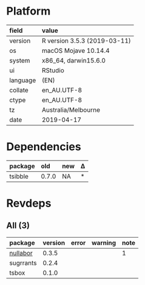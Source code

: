 # Platform

|field    |value                        |
|:--------|:----------------------------|
|version  |R version 3.5.3 (2019-03-11) |
|os       |macOS Mojave 10.14.4         |
|system   |x86_64, darwin15.6.0         |
|ui       |RStudio                      |
|language |(EN)                         |
|collate  |en_AU.UTF-8                  |
|ctype    |en_AU.UTF-8                  |
|tz       |Australia/Melbourne          |
|date     |2019-04-17                   |

# Dependencies

|package |old   |new |Δ  |
|:-------|:-----|:---|:--|
|tsibble |0.7.0 |NA  |*  |

# Revdeps

## All (3)

|package                          |version |error |warning |note |
|:--------------------------------|:-------|:-----|:-------|:----|
|[nullabor](problems.md#nullabor) |0.3.5   |      |        |1    |
|sugrrants                        |0.2.4   |      |        |     |
|tsbox                            |0.1.0   |      |        |     |


